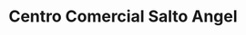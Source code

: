 ---
title: "Centro Comercial Salto Angel"
url: /maracaibo/centro-comercial-salto-angel/
shop: Einkaufszentrum
---